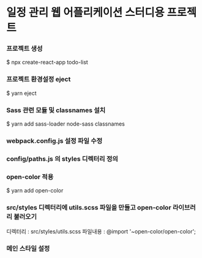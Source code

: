 # 일정 관리 웹 어플리케이션 스터디용 프로젝트

### 프로젝트 생성
$ npx create-react-app todo-list

### 프로젝트 환경설정 eject
$ yarn eject

### Sass 관련 모듈 및 classnames 설치
$ yarn add sass-loader node-sass classnames

### webpack.config.js 설정 파일 수정
<!-- 기존 소스
    {
        test: sassRegex,
        exclude: sassModuleRegex,
        use: getStyleLoaders(
        {
            importLoaders: 3,
            sourceMap: isEnvProduction && shouldUseSourceMap,
        },
        'sass-loader'
        ),
        // Don't consider CSS imports dead code even if the
        // containing package claims to have no side effects.
        // Remove this when webpack adds a warning or an error for this.
        // See https://github.com/webpack/webpack/issues/6571
        sideEffects: true,
    },
-->
<!-- 수정 소스 ('sass-loader'삭제, .concat({...}) 추가)
    {
        test: sassRegex,
        exclude: sassModuleRegex,
        use: getStyleLoaders({
            importLoaders: 2,
            sourceMap: isEnvProduction && shouldUseSourceMap,
        }).concat({
            loader: require.resolve('sass-loader'),
            options: {
                sassOptions: {
                    includePaths: [paths.appSrc + '/styles'],
                    sourceMap: isEnvProduction && shouldUseSourceMap
                },
            }
        }),   
        // Don't consider CSS imports dead code even if the
        // containing package claims to have no side effects.
        // Remove this when webpack adds a warning or an error for this.
        // See https://github.com/webpack/webpack/issues/6571
        sideEffects: true, 
    },
-->

### config/paths.js 의 styles 디렉터리 정의
<!--
module.exports = {
  (...),
  styles: resolveApp('src/styles') //추가
};
 -->

### open-color 적용
$ yarn add open-color

### src/styles 디렉터리에 utils.scss 파일을 만들고 open-color 라이브러리 불러오기
디렉터리 : src/styles/utils.scss
파일내용 : @import '~open-color/open-color';

### 메인 스타일 설정

